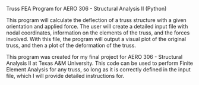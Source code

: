 Truss FEA Program for AERO 306 - Structural Analysis II (Python)

This program will calculate the deflection of a truss structure with a given orientation and applied force. The user will create a detailed input file with nodal coordinates, information on the elements of the truss, and the forces involved. With this file, the program will output a visual plot of the original truss, and then a plot of the deformation of the truss. 

This program was created for my final project for AERO 306 - Structural Analysis II at Texas A&M University. This code can be used to perform Finite Element Analysis for any truss, so long as it is correctly defined in the input file, which I will provide detailed instructions for. 
